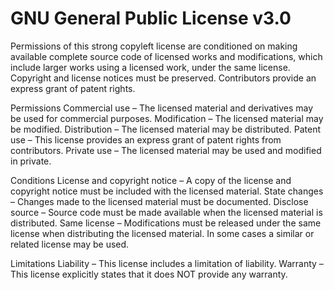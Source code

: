 GNU General Public License v3.0
===============================

Permissions of this strong
copyleft license are
conditioned on making
available complete source code
of licensed works and
modifications, which include
larger works using a licensed
work, under the same license.
Copyright and license notices
must be preserved.
Contributors provide an
express grant of patent
rights.

Permissions
Commercial use – The licensed
    material and derivatives
    may be used for commercial
    purposes.
Modification – The licensed
    material may be modified.
Distribution – The licensed
    material may be
    distributed.
Patent use – This license
    provides an express grant
    of patent rights from
    contributors.
Private use – The licensed
    material may be used and
    modified in private.

Conditions
License and copyright notice – A copy of the license and
    copyright notice must be
    included with the licensed
    material.
State changes – Changes made
    to the licensed material
    must be documented.
Disclose source – Source code
    must be made available
    when the licensed material
    is distributed.
Same license – Modifications
    must be released under the
    same license when
    distributing the licensed
    material. In some cases a
    similar or related license
    may be used.

Limitations
Liability – This license
    includes a limitation of
    liability.
Warranty – This license
    explicitly states that it
    does NOT provide any
    warranty.
